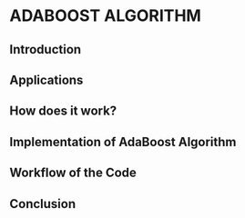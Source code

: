 # ADABOOST ALGORITHM

## Introduction

## Applications

## How does it work?

## Implementation of AdaBoost Algorithm

## Workflow of the Code

## Conclusion
